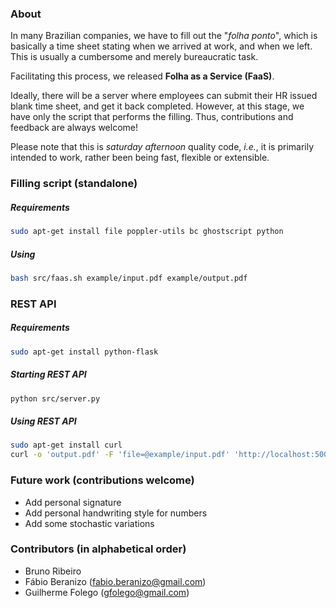### About
In many Brazilian companies, we have to fill out the "*folha ponto*", which is basically a time sheet stating when we arrived at work, and when we left.
This is usually a cumbersome and merely bureaucratic task.

Facilitating this process, we released **Folha as a Service (FaaS)**.

Ideally, there will be a server where employees can submit their HR issued blank time sheet, and get it back completed. However, at this stage, we have only the script that performs the filling. Thus, contributions and feedback are always welcome!

Please note that this is *saturday afternoon* quality code, *i.e.*, it is primarily intended to work, rather been being fast, flexible or extensible.

### Filling script (standalone)
##### Requirements
```bash
sudo apt-get install file poppler-utils bc ghostscript python
```

##### Using
```bash
bash src/faas.sh example/input.pdf example/output.pdf
```

### REST API
##### Requirements
```bash
sudo apt-get install python-flask
```

##### Starting REST API 
```bash
python src/server.py
```

##### Using REST API
```bash
sudo apt-get install curl
curl -o 'output.pdf' -F 'file=@example/input.pdf' 'http://localhost:5000/'
```

### Future work (contributions welcome)
- Add personal signature
- Add personal handwriting style for numbers
- Add some stochastic variations

### Contributors (in alphabetical order)
- Bruno Ribeiro
- Fábio Beranizo (fabio.beranizo@gmail.com)
- Guilherme Folego (gfolego@gmail.com)
